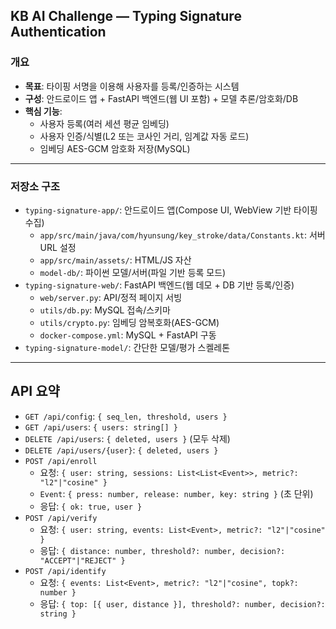 ## KB AI Challenge — Typing Signature Authentication

### 개요
- **목표**: 타이핑 서명을 이용해 사용자를 등록/인증하는 시스템
- **구성**: 안드로이드 앱 + FastAPI 백엔드(웹 UI 포함) + 모델 추론/암호화/DB
- **핵심 기능**:
  - 사용자 등록(여러 세션 평균 임베딩)
  - 사용자 인증/식별(L2 또는 코사인 거리, 임계값 자동 로드)
  - 임베딩 AES-GCM 암호화 저장(MySQL)

---

### 저장소 구조
- `typing-signature-app/`: 안드로이드 앱(Compose UI, WebView 기반 타이핑 수집)
  - `app/src/main/java/com/hyunsung/key_stroke/data/Constants.kt`: 서버 URL 설정
  - `app/src/main/assets/`: HTML/JS 자산
  - `model-db/`: 파이썬 모델/서버(파일 기반 등록 모드)
- `typing-signature-web/`: FastAPI 백엔드(웹 데모 + DB 기반 등록/인증)
  - `web/server.py`: API/정적 페이지 서빙
  - `utils/db.py`: MySQL 접속/스키마
  - `utils/crypto.py`: 임베딩 암복호화(AES-GCM)
  - `docker-compose.yml`: MySQL + FastAPI 구동
- `typing-signature-model/`: 간단한 모델/평가 스켈레톤

---

## API 요약
- `GET /api/config`: `{ seq_len, threshold, users }`
- `GET /api/users`: `{ users: string[] }`
- `DELETE /api/users`: `{ deleted, users }` (모두 삭제)
- `DELETE /api/users/{user}`: `{ deleted, users }`
- `POST /api/enroll`
  - 요청: `{ user: string, sessions: List<List<Event>>, metric?: "l2"|"cosine" }`
  - `Event`: `{ press: number, release: number, key: string }` (초 단위)
  - 응답: `{ ok: true, user }`
- `POST /api/verify`
  - 요청: `{ user: string, events: List<Event>, metric?: "l2"|"cosine" }`
  - 응답: `{ distance: number, threshold?: number, decision?: "ACCEPT"|"REJECT" }`
- `POST /api/identify`
  - 요청: `{ events: List<Event>, metric?: "l2"|"cosine", topk?: number }`
  - 응답: `{ top: [{ user, distance }], threshold?: number, decision?: string }`
